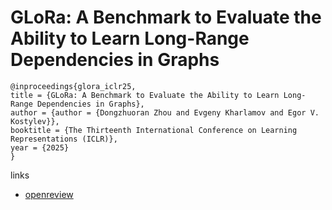 # GLoRa: A Benchmark to Evaluate the Ability to Learn Long-Range Dependencies in Graphs

```
@inproceedings{glora_iclr25,
title = {GLoRa: A Benchmark to Evaluate the Ability to Learn Long-Range Dependencies in Graphs},
author = {author = {Dongzhuoran Zhou and Evgeny Kharlamov and Egor V. Kostylev}},
booktitle = {The Thirteenth International Conference on Learning Representations (ICLR)},
year = {2025}
}
```

links
- [openreview](https://openreview.net/forum?id=2jf5x5XoYk)
